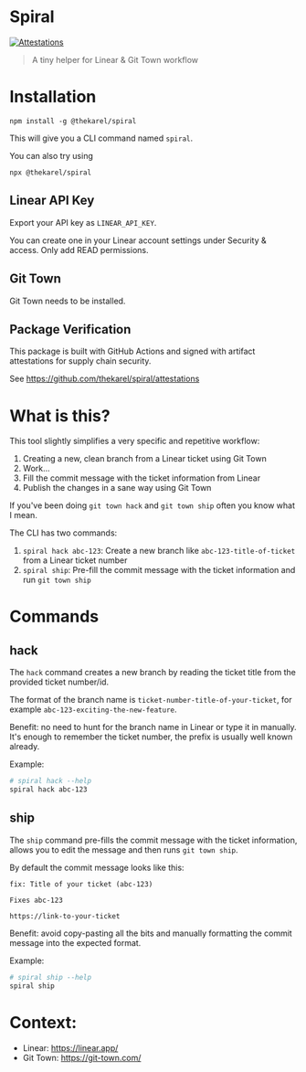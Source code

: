 # Spiral

[![Attestations](https://img.shields.io/badge/Attestations-00aa00)](https://github.com/thekarel/spiral/attestations)

> A tiny helper for Linear & Git Town workflow

# Installation

```
npm install -g @thekarel/spiral
```

This will give you a CLI command named `spiral`.

You can also try using

```
npx @thekarel/spiral
```

## Linear API Key

Export your API key as `LINEAR_API_KEY`.

You can create one in your Linear account settings under Security & access.
Only add READ permissions.

## Git Town

Git Town needs to be installed.

## Package Verification

This package is built with GitHub Actions and signed with artifact attestations for supply chain security.

See https://github.com/thekarel/spiral/attestations

# What is this?

This tool slightly simplifies a very specific and repetitive workflow:

1. Creating a new, clean branch from a Linear ticket using Git Town
2. Work...
3. Fill the commit message with the ticket information from Linear
4. Publish the changes in a sane way using Git Town

If you've been doing `git town hack` and `git town ship` often you know what I mean.

The CLI has two commands:

1. `spiral hack abc-123`: Create a new branch like `abc-123-title-of-ticket` from a Linear ticket number
2. `spiral ship`: Pre-fill the commit message with the ticket information and run `git town ship`

# Commands

## hack

The `hack` command creates a new branch by reading the ticket title from the provided ticket number/id.

The format of the branch name is `ticket-number-title-of-your-ticket`, for example `abc-123-exciting-the-new-feature`.

Benefit: no need to hunt for the branch name in Linear or type it in manually.
It's enough to remember the ticket number, the prefix is usually well known already.

Example:

```sh
# spiral hack --help
spiral hack abc-123
```

## ship

The `ship` command pre-fills the commit message with the ticket information,
allows you to edit the message and then runs `git town ship`.

By default the commit message looks like this:

```
fix: Title of your ticket (abc-123)

Fixes abc-123

https://link-to-your-ticket
```

Benefit: avoid copy-pasting all the bits and manually formatting the commit message into the expected format.

Example:

```sh
# spiral ship --help
spiral ship
```

# Context:

- Linear: https://linear.app/
- Git Town: https://git-town.com/
